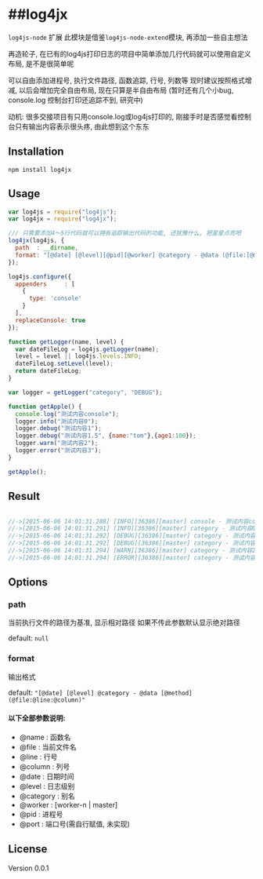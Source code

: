 ##log4jx 
==================
`log4js-node` 扩展
此模块是借鉴`log4js-node-extend`模块, 再添加一些自主想法

再造轮子, 在已有的log4js打印日志的项目中简单添加几行代码就可以使用自定义布局, 是不是很简单呢

可以自由添加进程号, 执行文件路径, 函数追踪, 行号, 列数等
现时建议按照格式增减, 以后会增加完全自由布局, 现在只算是半自由布局
(暂时还有几个小bug, console.log 控制台打印还追踪不到, 研究中)

动机: 很多交接项目有只用console.log或log4js打印的, 刚接手时是否感觉看控制台只有输出内容表示很头疼, 由此想到这个东东

Installation
---------
```
npm install log4jx
```

Usage
---------
```js
var log4js = require("log4js");
var log4jx = require("log4jx");

/// 只需要添加4～5行代码就可以拥有追踪输出代码的功能, 还犹豫什么, 把星星点亮吧
log4jx(log4js, {
  path  : __dirname,
  format: "[@date] [@level][@pid][@worker] @category - @data (@file:[@method]:@line:@column)"
});

log4js.configure({
  appenders     : [
    {
      type: 'console'
    }
  ],
  replaceConsole: true
});

function getLogger(name, level) {
  var dateFileLog = log4js.getLogger(name);
  level = level || log4js.levels.INFO;
  dateFileLog.setLevel(level);
  return dateFileLog;
}

var logger = getLogger("category", "DEBUG");

function getApple() {
  console.log("测试内容console");
  logger.info("测试内容0");
  logger.debug("测试内容1");
  logger.debug("测试内容1.5", {name:"tom"},{age1:100});
  logger.warn("测试内容2");
  logger.error("测试内容3");
}

getApple();
```

Result
---------
```js

//->[2015-06-06 14:01:31.288] [INFO][36386][master] console - 测试内容console  (../node_modules/log4js/lib/log4js.js:[log]:372:10)
//->[2015-06-06 14:01:31.291] [INFO][36386][master] category - 测试内容0  (loggerTest.js:[getApple]:49:10)
//->[2015-06-06 14:01:31.292] [DEBUG][36386][master] category - 测试内容1  (loggerTest.js:[getApple]:50:10)
//->[2015-06-06 14:01:31.292] [DEBUG][36386][master] category - 测试内容1 { name: 'tom' } { age1: 100 }  (loggerTest.js:[getApple]:51:10)
//->[2015-06-06 14:01:31.294] [WARN][36386][master] category - 测试内容2  (loggerTest.js:[getApple]:52:10)
//->[2015-06-06 14:01:31.294] [ERROR][36386][master] category - 测试内容3  (loggerTest.js:[getApple]:53:10)

```

Options
---------
### path
当前执行文件的路径为基准, 显示相对路径
如果不传此参数默认显示绝对路径

default: `null`

### format
输出格式

default: `"[@date] [@level] @category - @data [@method] (@file:@line:@column)"`

#### 以下全部参数说明:
* @name     : 函数名
* @file     : 当前文件名
* @line     : 行号
* @column   : 列号
* @date     : 日期时间
* @level    : 日志级别
* @category : 别名
* @worker   : [worker-n | master]
* @pid      : 进程号
* @port     : 端口号(需自行赋值, 未实现)

License
---------
Version 0.0.1
